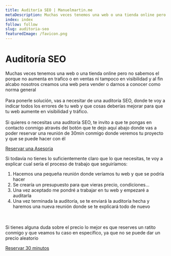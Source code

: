 ```yaml
---
title: Auditoría SEO | Manuelmartin.me
metaDescription: Muchas veces tenemos una web o una tienda online pero no sabemos el porque no aumenta en trafico o en ventas ni tampoco en visibilidad, si quieres saber el porque y que yo te ayude esto, este es el servicio ideal para ti
index: index
follow: follow
slug: auditoria-seo
featuredImage: /favicon.png
---
```


# Auditoría SEO

Muchas veces tenemos una web o una tienda online pero no sabemos el porque no aumenta en trafico o en ventas ni tampoco en visibilidad y al fin alcabo nosotros creamos una web pera vender o darnos a conocer como norma general
\
\
Para ponerle solución, vas a necesitar de una auditoría SEO, donde te voy a indicar todos los errores de tu web y que cosas deberías mejorar para que tu web aumente en visibilidad y tráfico.
\
\
Si quieres o necesitas una auditoría SEO, te invito a que te pongas en contacto conmigo através del botón que te dejo aquí abajo donde vas a poder reservar una reunión de 30min conmigo donde veremos tu proyecto y que se puede hacer con él

<div class="flex justify-center my-4">
    <a href="https://calendly.com/manuel-martin-morante/reunion" class="btn-border" role="button">Reservar una Asesoria</a>
</div>

Si todavía no tienes lo suficientemente claro que lo que necesitas, te voy a explicar cual sería el proceso de trabajo que seguiríamos:

1. Hacemos una pequeña reunión donde veríamos tu web y que se podría hacer
2. Se crearía un presupuesto para que vieras precio, condiciones...
3. Una vez aceptado me pondré a trabajar en tu web y empezaré a auditarla
4. Una vez terminada la auditoría, se te enviará la auditoría hecha y haremos una nueva reunión donde se te explicará todo de nuevo

\
\
Si tienes alguna duda sobre el precio lo mejor es que reserves un ratito conmigo y que veamos tu caso en específico, ya que no se puede dar un precio aleatorio

<div class="flex justify-center my-4">
    <a href="https://calendly.com/manuel-martin-morante/reunion" class="btn-green" role="button">Reservar 30 minutos</a>
</div>